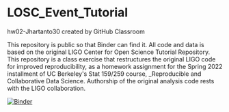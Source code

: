 # LOSC_Event_Tutorial
hw02-Jhartanto30 created by GitHub Classroom

This repository is public so that Binder can find it. All code and data is based on the original LIGO Center for Open Science Tutorial Repository. This repository is a class exercise that restructures the original LIGO code for improved reproducibility, as a homework assignment for the Spring 2022 installment of UC Berkeley's Stat 159/259 course, _Reproducible and Collaborative Data Science. Authorship of the original analysis code rests with the LIGO collaboration.

[![Binder](https://mybinder.org/badge_logo.svg)](https://mybinder.org/v2/gh/UCB-stat-159-s23/hw02-Jhartanto30.git/HEAD?labpath=LOSC_Event_tutorial.ipynb)
